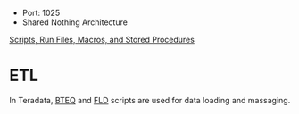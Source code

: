 - Port: 1025
- Shared Nothing Architecture


[Scripts, Run Files, Macros, and Stored Procedures](https://github.com/davidkhala/data-warehouse/blob/main/teradata/stored-procedures.md)

# ETL
In Teradata, [BTEQ](./BTEQ.md) and [FLD](./FLD.md) scripts are used for data loading and massaging.



